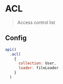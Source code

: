 # ACL

> Access control list

## Config

```js
api()
  .acl(
    {
      collection: User,
      loader: fileLoader
    }
  )
```
